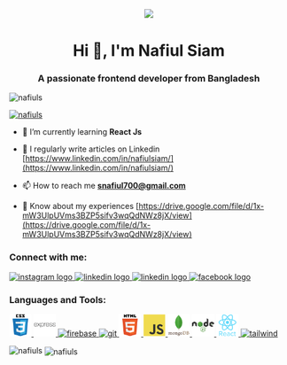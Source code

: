 <div align="center">
  <img height="300" src="https://miro.medium.com/v2/resize:fit:2000/1*-ntL3Dsvc-dJ5cLGRtSuEw.gif"  />
</div>

###
<h1 align="center">Hi 👋, I'm Nafiul Siam</h1>
<h3 align="center">A passionate frontend developer from Bangladesh</h3>

<p align="left"> <img src="https://komarev.com/ghpvc/?username=nafiuls&label=Profile%20views&color=0e75b6&style=flat" alt="nafiuls" /> </p>

<p align="left"> <a href="https://github.com/ryo-ma/github-profile-trophy"><img src="https://github-profile-trophy.vercel.app/?username=nafiuls" alt="nafiuls" /></a> </p>

- 🌱 I’m currently learning **React Js**

- 📝 I regularly write articles on Linkedin [https://www.linkedin.com/in/nafiulsiam/](https://www.linkedin.com/in/nafiulsiam/)

- 📫 How to reach me **snafiul700@gmail.com**

- 📄 Know about my experiences [https://drive.google.com/file/d/1x-mW3UlpUVms3BZP5sifv3wqQdNWz8jX/view](https://drive.google.com/file/d/1x-mW3UlpUVms3BZP5sifv3wqQdNWz8jX/view)

<h3 align="left">Connect with me:</h3>
<p align="left">
<a href="https://instagram.com/nafiul_siam" target="blank">  <img src="https://raw.githubusercontent.com/maurodesouza/profile-readme-generator/master/src/assets/icons/social/instagram/default.svg" width="52" height="40" alt="instagram logo"  />
</a>
<a href="https://www.linkedin.com/in/nafiulsiam/" target="blank">  <img src="https://raw.githubusercontent.com/maurodesouza/profile-readme-generator/master/src/assets/icons/social/linkedin/default.svg" width="52" height="40" alt="linkedin logo"  />

</a>
<a href="https://www.linkedin.com/in/nafiulsiam/" target="blank">  <img src="https://raw.githubusercontent.com/maurodesouza/profile-readme-generator/master/src/assets/icons/social/linkedin/default.svg" width="52" height="40" alt="linkedin logo"  />

</a>
</a>
<a href="https://www.facebook.com/nafiul.siam.5/" target="blank">   <img src="https://raw.githubusercontent.com/maurodesouza/profile-readme-generator/master/src/assets/icons/social/facebook/default.svg" width="52" height="40" alt="facebook logo"  />


</a>
  



###
</p>

<h3 align="left">Languages and Tools:</h3>
<p align="left"> <a href="https://www.w3schools.com/css/" target="_blank" rel="noreferrer"> <img src="https://raw.githubusercontent.com/devicons/devicon/master/icons/css3/css3-original-wordmark.svg" alt="css3" width="40" height="40"/> </a> <a href="https://expressjs.com" target="_blank" rel="noreferrer"> <img src="https://raw.githubusercontent.com/devicons/devicon/master/icons/express/express-original-wordmark.svg" alt="express" width="40" height="40"/> </a> <a href="https://firebase.google.com/" target="_blank" rel="noreferrer"> <img src="https://www.vectorlogo.zone/logos/firebase/firebase-icon.svg" alt="firebase" width="40" height="40"/> </a> <a href="https://git-scm.com/" target="_blank" rel="noreferrer"> <img src="https://www.vectorlogo.zone/logos/git-scm/git-scm-icon.svg" alt="git" width="40" height="40"/> </a> <a href="https://www.w3.org/html/" target="_blank" rel="noreferrer"> <img src="https://raw.githubusercontent.com/devicons/devicon/master/icons/html5/html5-original-wordmark.svg" alt="html5" width="40" height="40"/> </a> <a href="https://developer.mozilla.org/en-US/docs/Web/JavaScript" target="_blank" rel="noreferrer"> <img src="https://raw.githubusercontent.com/devicons/devicon/master/icons/javascript/javascript-original.svg" alt="javascript" width="40" height="40"/> </a> <a href="https://www.mongodb.com/" target="_blank" rel="noreferrer"> <img src="https://raw.githubusercontent.com/devicons/devicon/master/icons/mongodb/mongodb-original-wordmark.svg" alt="mongodb" width="40" height="40"/> </a> <a href="https://nodejs.org" target="_blank" rel="noreferrer"> <img src="https://raw.githubusercontent.com/devicons/devicon/master/icons/nodejs/nodejs-original-wordmark.svg" alt="nodejs" width="40" height="40"/> </a> <a href="https://reactjs.org/" target="_blank" rel="noreferrer"> <img src="https://raw.githubusercontent.com/devicons/devicon/master/icons/react/react-original-wordmark.svg" alt="react" width="40" height="40"/> </a> <a href="https://tailwindcss.com/" target="_blank" rel="noreferrer"> <img src="https://www.vectorlogo.zone/logos/tailwindcss/tailwindcss-icon.svg" alt="tailwind" width="40" height="40"/> </a> </p>

<p><img align="left" src="https://github-readme-stats.vercel.app/api/top-langs?username=nafiuls&show_icons=true&locale=en&layout=compact" alt="nafiuls" /></p>

<p>&nbsp;<img align="center" src="https://github-readme-stats.vercel.app/api?username=nafiuls&show_icons=true&locale=en" alt="nafiuls" /></p>
